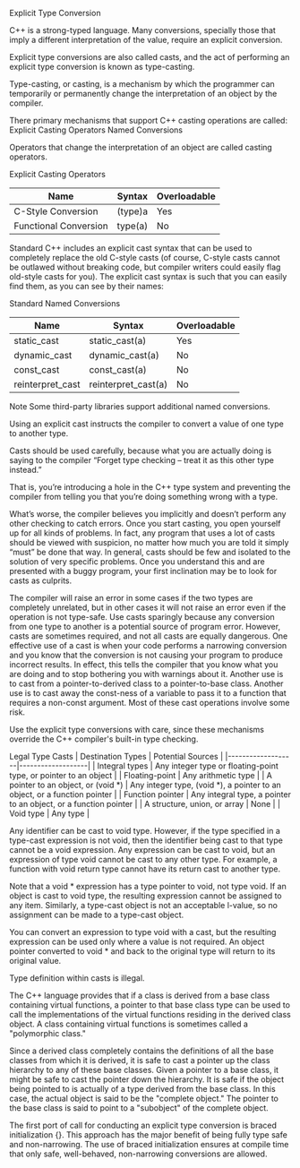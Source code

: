 Explicit Type Conversion

C++ is a strong-typed language. Many conversions, specially those that imply a different interpretation of the value, require an explicit conversion.

Explicit type conversions are also called casts, and the act of performing an explicit type conversion is known as type-casting.

Type-casting, or casting, is a mechanism by which the programmer can temporarily or permanently change the interpretation of an object by the compiler.

There primary mechanisms that support C++ casting operations are called:
	Explicit Casting Operators
	Named Conversions

Operators that change the interpretation of an object are called casting operators.

Explicit Casting Operators

| Name | Syntax | Overloadable |
|------|--------|--------------|
| C-Style Conversion | (type)a | Yes |
| Functional Conversion | type(a) | No |



Standard C++ includes an explicit cast syntax that can be used to completely replace the old C-style casts (of course, C-style casts cannot be outlawed without breaking code, but compiler writers could easily flag old-style casts for you). The explicit cast syntax is such that you can easily find them, as you can see by their names:

Standard Named Conversions

| Name | Syntax | Overloadable |
|------|--------|--------------|
| static_cast | static_cast<type>(a) | Yes |
| dynamic_cast | dynamic_cast<type>(a) | No |
| const_cast | const_cast<type>(a) | No |
| reinterpret_cast | reinterpret_cast<type>(a) | No |

Note
Some third-party libraries support additional named conversions.



Using an explicit cast instructs the compiler to convert a value of one type to another type.

Casts should be used carefully, because what you are actually doing is saying to the compiler “Forget type checking – treat it as this other type instead.”

That is, you’re introducing a hole in the C++ type system and preventing the compiler from telling you that you’re doing something wrong with a type.

What’s worse, the compiler believes you implicitly and doesn’t perform any other checking to catch errors. Once you start casting, you open yourself up for all kinds of problems. In fact, any program that uses a lot of casts should be viewed with suspicion, no matter how much you are told it simply “must” be done that way. In general, casts should be few and isolated to the solution of very specific problems. Once you understand this and are presented with a buggy program, your first inclination may be to look for casts as culprits.

The compiler will raise an error in some cases if the two types are completely unrelated, but in other cases it will not raise an error even if the operation is not type-safe. Use casts sparingly because any conversion from one type to another is a potential source of program error. However, casts are sometimes required, and not all casts are equally dangerous. One effective use of a cast is when your code performs a narrowing conversion and you know that the conversion is not causing your program to produce incorrect results. In effect, this tells the compiler that you know what you are doing and to stop bothering you with warnings about it. Another use is to cast from a pointer-to-derived class to a pointer-to-base class. Another use is to cast away the const-ness of a variable to pass it to a function that requires a non-const argument. Most of these cast operations involve some risk.

Use the explicit type conversions with care, since these mechanisms override the C++ compiler's built-in type checking.



Legal Type Casts
| Destination Types | Potential Sources |
|-------------------|-------------------|
| Integral types | Any integer type or floating-point type, or pointer to an object |
| Floating-point | Any arithmetic type |
| A pointer to an object, or (void *) | Any integer type, (void *), a pointer to an object, or a function pointer |
| Function pointer | Any integral type, a pointer to an object, or a function pointer |
| A structure, union, or array | None |
| Void type | Any type |

Any identifier can be cast to void type. However, if the type specified in a type-cast expression is not void, then the identifier being cast to that type cannot be a void expression. Any expression can be cast to void, but an expression of type void cannot be cast to any other type. For example, a function with void return type cannot have its return cast to another type.

Note that a void * expression has a type pointer to void, not type void. If an object is cast to void type, the resulting expression cannot be assigned to any item. Similarly, a type-cast object is not an acceptable l-value, so no assignment can be made to a type-cast object.

You can convert an expression to type void with a cast, but the resulting expression can be used only where a value is not required. An object pointer converted to void * and back to the original type will return to its original value.

Type definition within casts is illegal.

The C++ language provides that if a class is derived from a base class containing virtual functions, a pointer to that base class type can be used to call the implementations of the virtual functions residing in the derived class object. A class containing virtual functions is sometimes called a "polymorphic class."

Since a derived class completely contains the definitions of all the base classes from which it is derived, it is safe to cast a pointer up the class hierarchy to any of these base classes. Given a pointer to a base class, it might be safe to cast the pointer down the hierarchy. It is safe if the object being pointed to is actually of a type derived from the base class. In this case, the actual object is said to be the "complete object." The pointer to the base class is said to point to a "subobject" of the complete object.













The first port of call for conducting an explicit type conversion is braced initialization {}. This approach has the major benefit of being fully type safe and non-narrowing. The use of braced initialization ensures at compile time that only safe, well-behaved, non-narrowing conversions are allowed.
